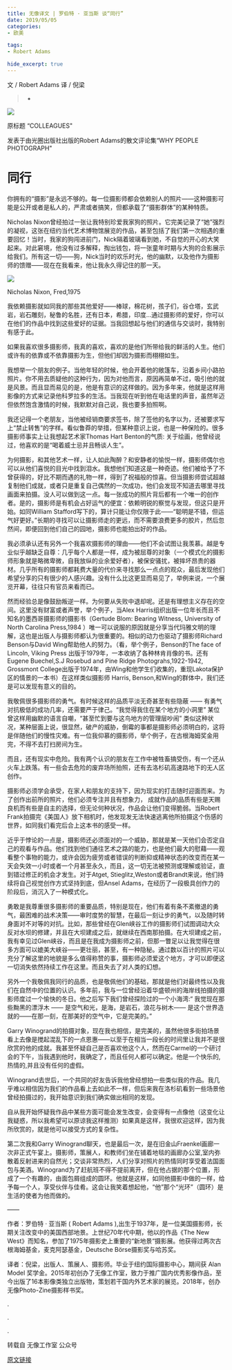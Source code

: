 ```yaml
---
title: 无像译文 | 罗伯特 · 亚当斯 谈“同行”
date: 2019/05/05
categories:
- 欧美

tags:
- Robert Adams

hide_excerpt: true
---
```


文 / Robert Adams
译 / 倪梁

>-



<!--more-->

![](/images/0019/01.jpeg)

原标题 “COLLEAGUES"

发表于由光圈出版社出版的Robert Adams的散文评论集“WHY PEOPLE PHOTOGRAPH"

# 同行

你拥有的“摄影”是永远不够的。每一位摄影师都会依赖别人的照片——这种摄影可能是公开或者是私人的，严肃或者搞笑，但都承载了“摄影群体”的某种特质。



Nicholas Nixon曾经拍过一张让我特别珍爱我家狗的照片。它完美记录了“她”强烈的凝视，这张在纽约当代艺术博物馆展览的作品，甚至包括了我们第一次相遇的重要回忆！当时，我家的狗闯进前门，Nick隔着玻璃看到她，不自觉的开心的大笑起来。对此窘境，他没有过多解释，掏出钱包，将一张童年时期与大狗的合影展示给我们。所有这一切——狗，Nick当时的欢乐时光，他的幽默，以及他作为摄影师的馈赠——现在在我看来，他让我永久得记住的那一天。



![](/images/0019/02.jpeg)

Nicholas Nixon, Fred,1975

我依赖摄影就如同我的那些其他爱好——棒球，棉花树，孩子们，谷仓塔，玄武岩，岩石雕刻，秘鲁的名胜，还有日本，希腊，印度…通过摄影师的爱好，你可以在他们的作品中找到这些爱好的证据。当我回想起与他们的通信与交谈时，我特别有感于此。



如果我喜欢很多摄影师，我真的喜欢，喜欢的是他们所带给我的鲜活的人生。他们或许有的依靠或不依靠摄影为生，但他们却因为摄影而栩栩如生。



我想举一个朋友的例子。当他年轻的时候，他会开着他的敞篷车，沿着乡间小路拍照片。你不用去质疑他的这种行为，因为对他而言，原因再简单不过，吸引他的就是风景。而且显而易见的是，他是有意识的这样做的。因为多年来，他就是这样用影像的方式来记录他科罗拉多的生活。当我现在听到他在电话里的声音，虽然年迈但依然饱含激情的时候，我默默对自己说，我也要多拍照啊。



我还记得一个老朋友，当他被经销商要求签书，除了签他的名字以为，还被要求写上“禁止转售”的字样。看似鲁莽的举措，但某种意识上说，也是一种保险的。很多摄影师事实上让我想起艺术家Thomas Hart Benton的气质: 关于绘画，他曾经说过，他喜欢的是“喝着威士忌并且畅谈人生”。



为何摄影，和其他艺术一样，让人如此陶醉？和安静者的愉悦一样，摄影师偶尔也可以从他们喜悦的目光中找到泪水。我想他们知道这是一种奇迹。他们被给予了不曾获得的，好比不期而遇的礼物一样，得到了祝福般的惊喜。但当摄影师尝试超越复制他们成就，或者只是重复自己偶然的一次成功，他们会发现不知道去哪里寻找画面来拍摄。没人可以做到这一点。每一张成功的照片背后都有一个唯一的创作者。是的，摄影师是有机会占好运气的便宜：依赖明锐的察觉与发现，但这只是开始。如同William  Stafford写下的，算计只能让你仅限于此——“聪明是不错，但运气好更好。”长期的寻找可以让摄影师走的更远，而不需要浪费更多的胶片，然后忽然间，即便回到他们自己的园地，摄影师也能拍出好的作品。



我必须承认还有另外一个我喜欢摄影师的理由——他们不会试图让我羡慕。越是专业似乎越缺乏自尊：几乎每个人都是一样，成为被屈尊的对象（一个模式化的摄影师形象就是略微卑微，自我放纵的业余爱好者），被保安骚扰，被摔坏昂贵的器材。几乎所有的摄影师都耗费大量的代价来寻找那么一点点的观众，最后发现他们希望分享的只有很少的人感兴趣。没有什么比这更显而易见了，举例来说，一个展览开幕，往往只有官员来看而已。



然而经验总是像鼓励叛逆一样。为何要从失败中退却呢。还是有理想主义存在的空间。这里没有财富或者声誉，举个例子，当Alex Harris组织出版一位年长而且不知名的墨西哥摄影师的摄影书（Gertude Blom: Bearing Witness, University of North Carolina Press,1984 ）唯一可以说服的原因就是分享当代玛雅文明的理解，这也是出版人与摄影师都认为很重要的。相似的动力也驱动了摄影师Richard Benson与David Wing帮助他人的努力。（看，举个例子，Benson的The face of Lincoln, Viking Press 出版于1979年，一本收纳了各种林肯肖像的书。还有 Eugene Buechel,S.J Rosebud and Pine Ridge Photograhs,1922-1942, Grossmont  College出版于1974年，由Wing和他学生们收集的，重现Lakota保护区的情景的一本书）在这样类似摄影师 Harris, Benson,和Wing的群体中，我们还是可以发现有意义的目的。



我敬佩很多摄影师的勇气。有时候这样的品质平淡无奇甚至有些隐蔽 —— 有勇气对抗极低的成功几率，还需要严于律己。“我觉得我住在某个地方的小洞里” 某位曾这样用幽默的语言自嘲，“甚至忙到要与这鸟地方的管理层吵闹” 类似这种状况，某种层面上说，很显然，破产的威胁，倒霉的事都是摄影师必须明白的，这将是伴随他们的慢性灾难。有一位我仰慕的摄影师，举个例子，在古根海姆奖金用完，不得不去打扫房间为生。



而且，还有现实中危险。我有两个认识的朋友在工作中被牲畜搞受伤，有一个还从火车上跌落。有一些会去危险的废弃场所拍照，还有去洛杉矶高速路地下的无人区创作。



摄影师必须学会承受，在家人和朋友的支持下，因为现实的打击随时迎面而来。为了创作出前所的照片，他们必须专注并且有想象力， 成就作品的品质有些是天赐良机而有些是自主的选择，但无论何种状况，作品会让他们变得脆弱。当Robert Frank拍摄完《美国人》放下相机时，他发现发无法快速逃离他所拍摄这个伤感的世界，如同我们看完后合上这本书的感受一样。



近乎于悖论的一点是，摄影师还必须面对的一个威胁，那就是某一天他们会否定自己的观看与作品。他们找到他们通往艺术之路的能力，也是他们最大的慰藉——观看整个事物的能力，或许会因为疲劳或者错误的判断抑或精神状态的改变而在某一天会失效一小时或者一个月甚至永久，而且，这一切无法被预测或理解或验证，直到错过修正的机会才发生。对于Atget, Stieglitz,Weston或者Brandt来说，他们持续将自己视觉创作方式坚持到底，但Ansel Adams，在经历了一段极具创作力的阶段后，消沉入了一种模式化。



勇敢是我尊重很多摄影师的重要品质，特别是现在，他们有着有条不紊撤退的勇气，最困难的战术决策——审时度势的智慧，在最后一刻让步的勇气，以及随时转身面对不对等的对抗。比如，那些曾经在Glen峡谷工作的摄影师们试图调动大众反对水坝的修建，并且在大坝建成之后，就继续在西南那拍摄。在大坝建成之前，我有幸见过Glen峡谷，而且是在我成为摄影师之前，但那一瞥足以让我觉得在很多方面可以媲美大峡谷——更壮丽，甚至，有一种隐秘。通过数以百计的照片可以充分了解这里的地貌是多么值得称赞的事，摄影师必须爱这个地方，才可以即便这一切消失依然持续工作在这里。而且失去了对人类的幻想。



另外一个我敬佩我同行的品质，也是敬佩他们的基础，那就是他们对最终性以及我们在自然中的位置的认识。多年前，我与一位曾经沿着华盛顿州的海岸线拍摄的摄影师度过一个愉快的冬日。他之后写下我们曾经探险过的一个小海湾:“ 我觉现在那些黝黑的漂浮木 —— 是空气和光，是海，是岩石，浪花与树木—— 是这个世界造就的——在那一刻，在那美好的空气中，它是完美的。”



Garry Winogrand的拍摄对象，现在我也相信，是完美的，虽然他很多街拍场景看上去像是搅起混乱下的一点恩惠——以至于在相当一段长的时间里让我并不是很欣赏的他的成就。我甚至怀疑自己是否喜欢他这个人，然而在Carmel的一个研讨会的下午，当我遇到他时，我确定了，而且任何人都可以确定。他是一个快乐的,热情的,并且没有任何的虚假。



Winogrand去世后，一个共同的好友告诉我他曾经想拍一些类似我的作品。我几乎难以相信因为我们的作品看上去如此不一样，但后来我在洛杉矶看到一些场景他曾经拍摄过的，我开始意识到我们确实做出相同的发现。



自从我开始怀疑我作品中某些方面可能会发生改变，会变得有一点像他（这变化让我疑惑，所以我希望可以原谅我这样推测）如果真是这样，我很欢迎这样，因为我所欣赏的，就是他可以接受方式的复杂性。



第二次我和Garry Winogrand聊天，也是最后一次，是在旧金山Fraenkel画廊一次非正式午宴上。摄影师，策展人，和教师们坐在铺着地毯的画廊办公室,室内弥散着反射进来的自然光；交谈非常热烈，人们分享对照片的热情同时享受着法国面包与美酒。Winogrand为了赶航班不得不提前离开，但在他占据的那个位置，形成了一个有趣的，由面包屑组成的圆环。他就是这样，如同他摄影中做的一样，给予每一个人，享受伙伴与佳肴。这会让我笑着想起他，“他”那个“光环”（圆环）是生活的使者为他而做的。

——

作者：罗伯特 · 亚当斯 ( Robert Adams ),出生于1937年，是一位美国摄影师，长期关注改变中的美国西部地景。上世纪70年代中期，他以的作品《The New West》而知名，参加了1975年摄影史上重要的“新地景“摄影展。他获得过两次古根海姆基金，麦克阿瑟基金，Deutsche Börse摄影奖与哈苏奖。



译者：倪梁，出版人、策展人、摄影师。毕业于纽约国际摄影中心，期间获 Alan Model 奖学金。2015年初创办了无像工作室，致力于推广国内优秀影像作品，至今出版了16本影像类独立出版物，策划若干国内外艺术家的展览。2018年，创办无像Photo-Zine摄影样书奖。

.

.

.



转载自 无像工作室 公众号

[原文链接](https://mp.weixin.qq.com/s/8Njk4zOXGC5UtaiZ-m1Kdg)